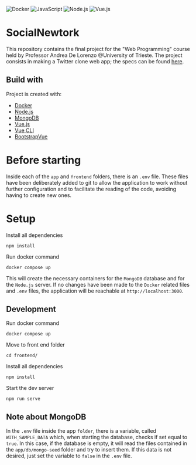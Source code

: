 ![Docker](https://img.shields.io/badge/Docker-2CA5E0?style=for-the-badge&logo=docker&logoColor=white)
![JavaScript](https://img.shields.io/badge/JavaScript-323330?style=for-the-badge&logo=javascript&logoColor=F7DF1E)
![Node.js](https://img.shields.io/badge/Node.js-339933?style=for-the-badge&logo=nodedotjs&logoColor=white)
![Vue.js](https://img.shields.io/badge/Vue.js-35495E?style=for-the-badge&logo=vuedotjs&logoColor=4FC08D)

# SocialNewtork

This repository contains the final project for the "Web Programming" course held by Professor Andrea De Lorenzo @University of Trieste. The project consists in making a Twitter clone web app; the specs can be found [here](https://docs.google.com/document/d/1De075kDpVmQpv00WpYeGG9l4qgg834PunVHAbTsE_10/edit).

## Build with

Project is created with:

-   [Docker](https://www.docker.com/)
-   [Node.js](https://nodejs.org/en/)
-   [MongoDB](https://www.mongodb.com/)
-   [Vue.js](https://vuejs.org/)
-   [Vue CLI](https://cli.vuejs.org/)
-   [BootstrapVue](https://bootstrap-vue.org/)

# Before starting

Inside each of the `app` and `frontend` folders, there is an `.env` file. These files have been deliberately added to git to allow the application to work without further configuration and to facilitate the reading of the code, avoiding having to create new ones.

# Setup

Install all dependencies

```
npm install
```

Run docker command

```
docker compose up
```

This will create the necessary containers for the `MongoDB` database and for the `Node.js` server. If no changes have been made to the `Docker` related files and `.env` files, the application will be reachable at `http://localhost:3000`.

## Development

Run docker command

```
docker compose up
```

Move to front end folder

```
cd frontend/
```

Install all dependencies

```
npm install
```

Start the dev server
```
npm run serve
```

## Note about MongoDB

In the `.env` file inside the app `folder`, there is a variable, called `WITH_SAMPLE_DATA` which, when starting the database, checks if set equal to `true`. In this case, if the database is empty, it will read the files contained in the `app/db/mongo-seed` folder and try to insert them. If this data is not desired, just set the variable to `false` in the `.env` file.
